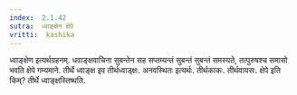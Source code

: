 ```yaml
---
index:  2.1.42
sutra:  ध्वाङ्क्षेन क्षेपे
vritti:  kashika 
---
```


ध्वाङ्क्षेण इत्यर्थग्रहनम्. धवाङ्क्षवाचिना सुबन्तेन सह सप्तम्यन्तं सुबन्तं सुबन्तं समस्यते, तत्पुरुषश्च समासो भवति क्षेपे गम्यमाने. तीर्थे ध्वाङ्क्ष इव तीर्थध्वाड्क्षः. अनवस्थितः इत्यर्थः. तीर्थकाकः. तीर्थवायसः. क्षेपे इति किम्? तीर्थे ध्वाङ्क्षस्तिष्थति.

